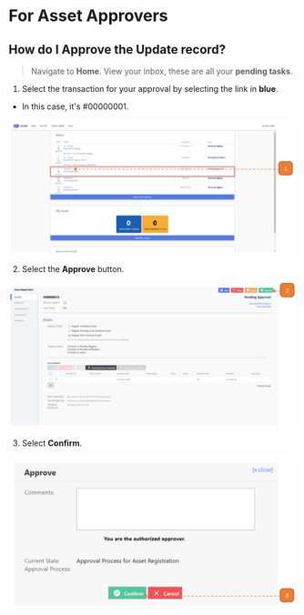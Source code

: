 # For Asset Approvers

## How do I Approve the Update record?

> Navigate to **Home**. View your inbox, these are all your **pending tasks**.

1. Select the transaction for your approval by selecting the link in **blue**.

- In this case, it's #00000001.

![](images/ARFAA.png "ARFAA")

2. Select the **Approve** button.

![](images/ARFAA2.png "ARFAA2")

3. Select **Confirm**.

![](images/ARFAA3.png "ARFAA3")